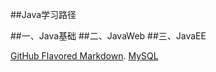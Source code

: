 ##Java学习路径

##一、Java基础
##二、JavaWeb
##三、JavaEE
 
 [GitHub Flavored Markdown](https://guides.github.com/features/mastering-markdown/).
 [MySQL](https://github.com/shanqingpeng/shanqingpeng.github.io/blob/main/MySQL.md)
 
 
